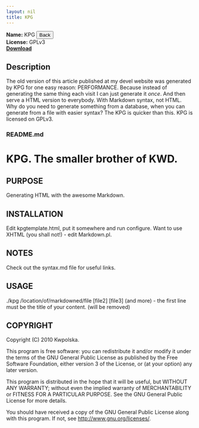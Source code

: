 ```yaml
---
layout: nil
title: KPG
---
```

**Name:** KPG <input type='button' value='Back' onclick="Modalbox.show('http://kwpolska.co.cc/projects/kru/', {title: 'KRU', width: 600}); return false;" />  
**License:** GPLv3  
**[Download](https://github.com/downloads/Kwpolska/kru/kpg.tar.gz)**

## Description
The old version of this article published at my devel website was generated by KPG for one easy reason: PERFORMANCE. Because instead of generating the same thing each visit I can just generate it *once*. And then serve a HTML version to everybody. With Markdown syntax, not HTML. Why do you need to generate something from a database, when you can generate from a file with easier syntax? The KPG is quicker than this. KPG is licensed on GPLv3.

### README.md
KPG. The smaller brother of KWD.
==============

PURPOSE
-------
Generating HTML with the awesome Markdown.

INSTALLATION
------------
Edit kpgtemplate.html, put it somewhere and run configure. Want to use XHTML (you shall not!) - edit Markdown.pl.

NOTES
-----
Check out the syntax.md file for useful links.

USAGE
-----
./kpg /location/of/markdowned/file \[file2] \[file3] (and more) - the first line must be the title of your content. (will be removed)

COPYRIGHT
---------
Copyright (C) 2010 Kwpolska.

This program is free software: you can redistribute it and/or modify
it under the terms of the GNU General Public License as published by
the Free Software Foundation, either version 3 of the License, or
(at your option) any later version.

This program is distributed in the hope that it will be useful,
but WITHOUT ANY WARRANTY; without even the implied warranty of
MERCHANTABILITY or FITNESS FOR A PARTICULAR PURPOSE.  See the
GNU General Public License for more details.

You should have received a copy of the GNU General Public License
along with this program.  If not, see <http://www.gnu.org/licenses/>.
